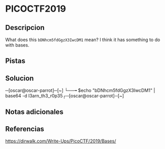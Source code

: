 # PICOCTF2019

## Descripcion
What does this `bDNhcm5fdGgzX3IwcDM1` mean? I think it has something to do with bases.

## Pistas


## Solucion
─[oscar@oscar-parrot]─[~]
└──╼ $echo "bDNhcm5fdGgzX3IwcDM1" | base64 -d 
l3arn_th3_r0p35┌─[oscar@oscar-parrot]─[~]


## Notas adicionales

## Referencias
https://dirwalk.com/Write-Ups/PicoCTF/2019/Bases/